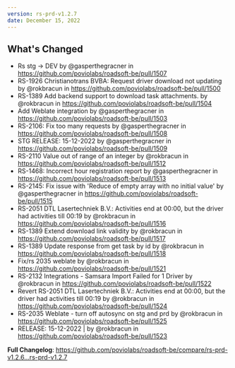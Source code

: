 ```yaml
---
version: rs-prd-v1.2.7
date: December 15, 2022
---
```


## What's Changed
* Rs stg -> DEV by @gasperthegracner in https://github.com/poviolabs/roadsoft-be/pull/1507
* RS-1926 Christianotrans BVBA: Request driver download not updating by @rokbracun in https://github.com/poviolabs/roadsoft-be/pull/1500
* RS-1389 Add backend support to download task attachments. by @rokbracun in https://github.com/poviolabs/roadsoft-be/pull/1504
* Add Weblate integration by @gasperthegracner in https://github.com/poviolabs/roadsoft-be/pull/1503
* RS-2106: Fix too many requests by @gasperthegracner in https://github.com/poviolabs/roadsoft-be/pull/1508
* STG RELEASE: 15-12-2022  by @gasperthegracner in https://github.com/poviolabs/roadsoft-be/pull/1509
* RS-2110 Value out of range of an integer by @rokbracun in https://github.com/poviolabs/roadsoft-be/pull/1512
* RS-1468: Incorrect hour registration report by @gasperthegracner in https://github.com/poviolabs/roadsoft-be/pull/1513
* RS-2145: Fix issue with 'Reduce of empty array with no initial value' by @gasperthegracner in https://github.com/poviolabs/roadsoft-be/pull/1515
* RS-2051 DTL Lasertechniek B.V.: Activities end at 00:00, but the driver had activities till 00:19 by @rokbracun in https://github.com/poviolabs/roadsoft-be/pull/1516
* RS-1389 Extend download link validity by @rokbracun in https://github.com/poviolabs/roadsoft-be/pull/1517
* RS-1389 Update response from get task by id by @rokbracun in https://github.com/poviolabs/roadsoft-be/pull/1518
* Fix/rs 2035 weblate by @rokbracun in https://github.com/poviolabs/roadsoft-be/pull/1521
* RS-2132 Integrations - Samsara Import Failed for 1 Driver by @rokbracun in https://github.com/poviolabs/roadsoft-be/pull/1522
* Revert RS-2051 DTL Lasertechniek B.V.: Activities end at 00:00, but the driver had activities till 00:19 by @rokbracun in https://github.com/poviolabs/roadsoft-be/pull/1524
* RS-2035 Weblate - turn off autosync on stg and prd by @rokbracun in https://github.com/poviolabs/roadsoft-be/pull/1525
* RELEASE: 15-12-2022 | by @rokbracun in https://github.com/poviolabs/roadsoft-be/pull/1523


**Full Changelog**: https://github.com/poviolabs/roadsoft-be/compare/rs-prd-v1.2.6...rs-prd-v1.2.7